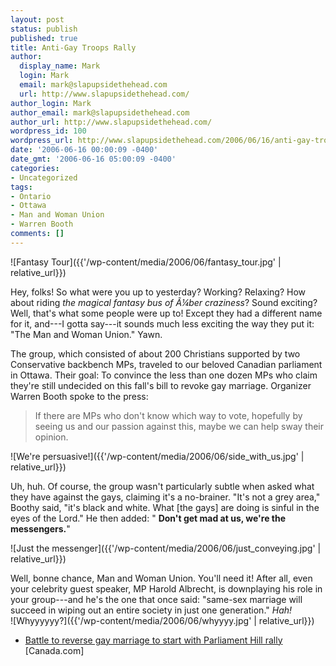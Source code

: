 ```yaml
---
layout: post
status: publish
published: true
title: Anti-Gay Troops Rally
author:
  display_name: Mark
  login: Mark
  email: mark@slapupsidethehead.com
  url: http://www.slapupsidethehead.com/
author_login: Mark
author_email: mark@slapupsidethehead.com
author_url: http://www.slapupsidethehead.com/
wordpress_id: 100
wordpress_url: http://www.slapupsidethehead.com/2006/06/16/anti-gay-troops-rally/
date: '2006-06-16 00:00:09 -0400'
date_gmt: '2006-06-16 05:00:09 -0400'
categories:
- Uncategorized
tags:
- Ontario
- Ottawa
- Man and Woman Union
- Warren Booth
comments: []
---
```

![Fantasy Tour]({{'/wp-content/media/2006/06/fantasy_tour.jpg' | relative_url}})

Hey, folks! So what were you up to yesterday? Working? Relaxing? How about riding _the magical fantasy bus of Ã¼ber craziness_? Sound exciting? Well, that's what some people were up to! Except they had a different name for it, and---I gotta say---it sounds much less exciting the way they put it: "The Man and Woman Union." Yawn.

The group, which consisted of about 200 Christians supported by two Conservative backbench MPs, traveled to our beloved Canadian parliament in Ottawa. Their goal: To convince the less than one dozen MPs who claim they're still undecided on this fall's bill to revoke gay marriage. Organizer Warren Booth spoke to the press:

> If there are MPs who don't know which way to vote, hopefully by seeing us and our passion against this, maybe we can help sway their opinion.

![We're persuasive!]({{'/wp-content/media/2006/06/side_with_us.jpg' | relative_url}})

Uh, huh. Of course, the group wasn't particularly subtle when asked what they have against the gays, claiming it's a no-brainer. "It's not a grey area," Boothy said, "it's black and white. What [the gays] are doing is sinful in the eyes of the Lord." He then added: " **Don't get mad at us, we're the messengers.**"

![Just the messenger]({{'/wp-content/media/2006/06/just_conveying.jpg' | relative_url}})

Well, bonne chance, Man and Woman Union. You'll need it! After all, even your celebrity guest speaker, MP Harold Albrecht, is downplaying his role in your group---and he's the one that once said: "same-sex marriage will succeed in wiping out an entire society in just one generation." _Hah!_  
 ![Whyyyyyy?]({{'/wp-content/media/2006/06/whyyyy.jpg' | relative_url}})

- [Battle to reverse gay marriage to start with Parliament Hill rally](http://www.canada.com/topics/news/national/story.html?id=f8325f2f-68ea-4bd9-8c07-3d4b74eb6058&k=77868) [Canada.com]
